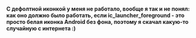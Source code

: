 **С дефолтной иконкой у меня не работало, вообще я так и не понял: как оно должно было работать, если ic_launcher_foreground - это просто белая
иконка Android без фона, поэтому я скачал какую-то случайную с интернета :)**
